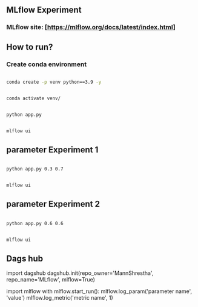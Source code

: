 ## MLflow Experiment

### MLflow site: [https://mlflow.org/docs/latest/index.html]

## How to run?
### Create conda environment

```bash

conda create -p venv python==3.9 -y
```

```bash

conda activate venv/
```

```bash

python app.py
```

```bash

mlflow ui
```

## parameter Experiment 1

```bash

python app.py 0.3 0.7
```

```bash

mlflow ui
```

## parameter Experiment 2

```bash

python app.py 0.6 0.6
```

```bash

mlflow ui
```

## Dags hub

import dagshub
dagshub.init(repo_owner='MannShrestha', repo_name='MLflow', mlflow=True)

import mlflow
with mlflow.start_run():
  mlflow.log_param('parameter name', 'value')
  mlflow.log_metric('metric name', 1)